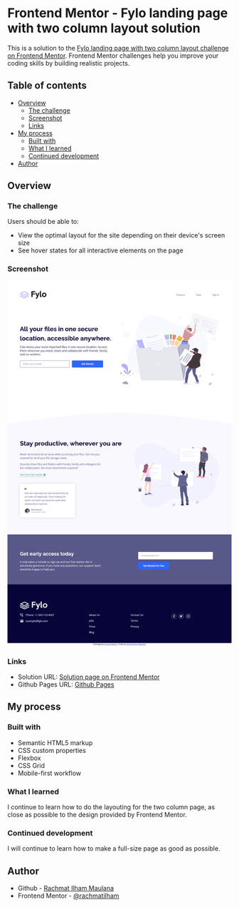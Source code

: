 # Frontend Mentor - Fylo landing page with two column layout solution

This is a solution to the [Fylo landing page with two column layout challenge on Frontend Mentor](https://www.frontendmentor.io/challenges/fylo-landing-page-with-two-column-layout-5ca5ef041e82137ec91a50f5). Frontend Mentor challenges help you improve your coding skills by building realistic projects.

## Table of contents

- [Overview](#overview)
  - [The challenge](#the-challenge)
  - [Screenshot](#screenshot)
  - [Links](#links)
- [My process](#my-process)
  - [Built with](#built-with)
  - [What I learned](#what-i-learned)
  - [Continued development](#continued-development)
- [Author](#author)

## Overview

### The challenge

Users should be able to:

- View the optimal layout for the site depending on their device's screen size
- See hover states for all interactive elements on the page

### Screenshot

![Page Screenshot](./images/screenshot.jpg)

### Links

- Solution URL: [Solution page on Frontend Mentor]()
- Github Pages URL: [Github Pages](https://rachmatilham.github.io/fylo-landing-page-with-two-column-layout-master/)

## My process

### Built with

- Semantic HTML5 markup
- CSS custom properties
- Flexbox
- CSS Grid
- Mobile-first workflow

### What I learned

I continue to learn how to do the layouting for the two column page, as close as possible to the design provided by Frontend Mentor.

### Continued development

I will continue to learn how to make a full-size page as good as possible.

## Author

- Github - [Rachmat Ilham Maulana](https://github.com/rachmatilham)
- Frontend Mentor - [@rachmatilham](https://www.frontendmentor.io/profile/rachmatilham)
